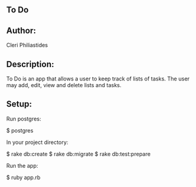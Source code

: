 ## To Do
## Author:
<p>Cleri Philiastides</p>

## Description:

<p>To Do is an app that allows a user to keep track of lists of tasks. The user may add, edit, view and delete lists and tasks. </p>

## Setup: 

Run postgres:

  $ postgres

In your project directory:

  $ rake db:create
  $ rake db:migrate
  $ rake db:test:prepare
  
Run the app:
  
  $ ruby app.rb
  
